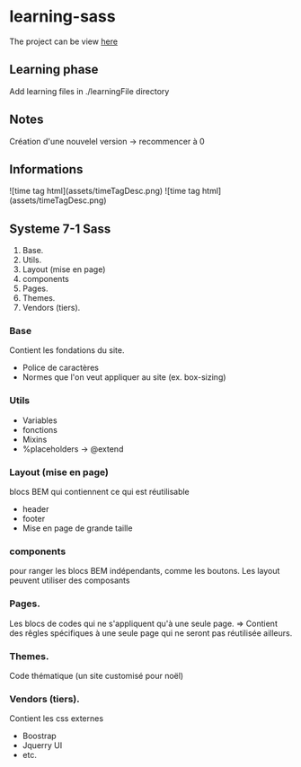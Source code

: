 # learning-sass

The project can be view [here](https://xavcha03.github.io/learning-sass/)

## Learning phase

Add learning files in ./learningFile directory

## Notes

Création d'une nouvelel version -> recommencer à 0

## Informations

<time> 
![time tag html](assets/timeTagDesc.png)
![time tag html](assets/timeTagDesc.png)

## Systeme 7-1 Sass

1. Base.
2. Utils.
3. Layout (mise en page)
4. components
5. Pages.
6. Themes.
7. Vendors (tiers).

### Base

Contient les fondations du site.

- Police de caractères
- Normes que l'on veut appliquer au site (ex. box-sizing)

### Utils

- Variables
- fonctions
- Mixins
- %placeholders -> @extend

### Layout (mise en page)

blocs BEM qui contiennent ce qui est réutilisable

- header
- footer
- Mise en page de grande taille

### components

pour ranger les blocs BEM indépendants, comme les boutons.
Les layout peuvent utiliser des composants

### Pages.

Les blocs de codes qui ne s'appliquent qu'à une seule page.
=> Contient des rêgles spécifiques à une seule page qui ne seront pas réutilisée ailleurs.

### Themes.

Code thématique (un site customisé pour noël)

### Vendors (tiers).

Contient les css externes

- Boostrap
- Jquerry UI
- etc.
